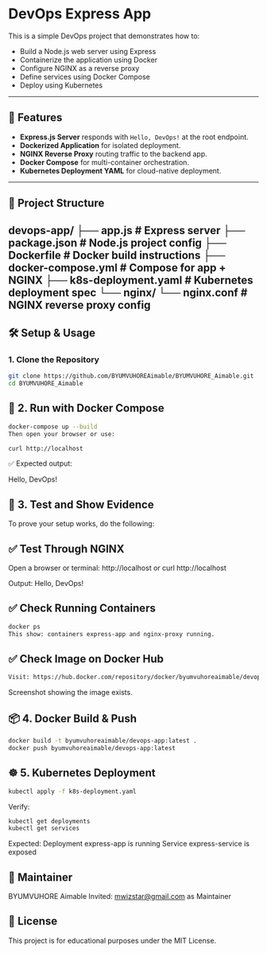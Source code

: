 # DevOps Express App

This is a simple DevOps project that demonstrates how to:

- Build a Node.js web server using Express
- Containerize the application using Docker
- Configure NGINX as a reverse proxy
- Define services using Docker Compose
- Deploy using Kubernetes

---

## 🚀 Features

- **Express.js Server** responds with `Hello, DevOps!` at the root endpoint.
- **Dockerized Application** for isolated deployment.
- **NGINX Reverse Proxy** routing traffic to the backend app.
- **Docker Compose** for multi-container orchestration.
- **Kubernetes Deployment YAML** for cloud-native deployment.

---

## 📁 Project Structure

devops-app/
├── app.js # Express server
├── package.json # Node.js project config
├── Dockerfile # Docker build instructions
├── docker-compose.yml # Compose for app + NGINX
├── k8s-deployment.yaml # Kubernetes deployment spec
└── nginx/
└── nginx.conf # NGINX reverse proxy config
---

## 🛠️ Setup & Usage

### 1. Clone the Repository

```bash
git clone https://github.com/BYUMVUHOREAimable/BYUMVUHORE_Aimable.git
cd BYUMVUHORE_Aimable
```
## 🐳 2. Run with Docker Compose

```bash
docker-compose up --build
Then open your browser or use:
```
```bash
curl http://localhost
```
✅ Expected output:

Hello, DevOps!
## 🧪 3. Test and Show Evidence
To prove your setup works, do the following:

## ✅ Test Through NGINX
Open a browser or terminal: http://localhost or curl http://localhost

Output: Hello, DevOps!

## ✅ Check Running Containers
```bash
docker ps
This show: containers express-app and nginx-proxy running.
```
## ✅ Check Image on Docker Hub
```bash
Visit: https://hub.docker.com/repository/docker/byumvuhoreaimable/devops-app
```
Screenshot showing the image exists.

## 📦 4. Docker Build & Push

```bash
docker build -t byumvuhoreaimable/devops-app:latest .
docker push byumvuhoreaimable/devops-app:latest
```
## ☸️ 5. Kubernetes Deployment
```bash
kubectl apply -f k8s-deployment.yaml
```
Verify:
``` bash
kubectl get deployments
kubectl get services
```
Expected:
Deployment express-app is running
Service express-service is exposed

## 👤 Maintainer
BYUMVUHORE Aimable
Invited: mwizstar@gmail.com as Maintainer

## 📜 License
This project is for educational purposes under the MIT License.